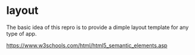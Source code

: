 # layout
The basic idea of this repro is to provide a dimple layout template for any type of
app.

https://www.w3schools.com/html/html5_semantic_elements.asp

